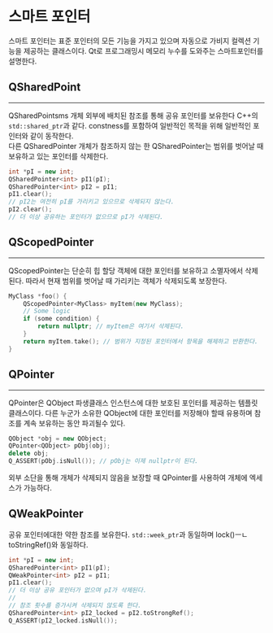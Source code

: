 # 스마트 포인터
스마트 포인터는 표준 포인터의 모든 기능을 가지고 있으며 자동으로 가비지 컬렉션 기능을 제공하는 클래스이다. Qt로 프로그래밍시 메모리 누수를 도와주는 스마트포인터를 설명한다.
## QSharedPoint
---
QSharedPointsms 개체 외부에 배치된 참조를 통해 공유 포인터를 보유한다 C++의 `std::shared_ptr`과 같다. constness를 포함하여 일반적인 목적을 위해 일반적인 포인터와 같이 동작한다.  
다른 QSharedPointer 개체가 참조하지 않는 한 QSharedPointer는 범위를 벗어날 때 보유하고 있는 포인터를 삭제한다.

```c++
int *pI = new int;
QSharedPointer<int> pI1(pI);
QSharedPointer<int> pI2 = pI1;
pI1.clear();
// pI2는 여전히 pI를 가리키고 있으므로 삭제되지 않는다.
pI2.clear();
// 더 이상 공유하는 포인터가 없으므로 pI가 삭제된다.
```
## QScopedPointer
---
QScopedPointer는 단순히 힙 할당 객체에 대한 포인터를 보유하고 소멸자에서 삭제된다. 따라서 현재 범위를 벗어날 때 가리키는 객체가 삭제되도록 보장한다.
```C++
MyClass *foo() {
    QScopedPointer<MyClass> myItem(new MyClass);
    // Some logic
    if (some condition) {
        return nullptr; // myItem은 여기서 삭제된다.
    }
    return myItem.take(); // 범위가 지정된 포인터에서 항목을 해제하고 반환한다.
}
```
## QPointer
---
QPointer은 QObject 파생클래스 인스턴스에 대한 보호된 포인터를 제공하는 템플릿 클래스이다. 다른 누군가 소유한 QObject에 대한 포인터를 저장해야 할때 유용하며 참조를 계속 보유하는 동안 파괴될수 있다.
```C++
QObject *obj = new QObject;
QPointer<QObject> pObj(obj);
delete obj;
Q_ASSERT(pObj.isNull()); // pObj는 이제 nullptr이 된다.
```
외부 소단을 통해 개체가 삭제되지 않음을 보장할 때 QPointer를 사용하여 개체에 엑세스가 가능하다.
## QWeakPointer
공유 포인터에대한 약한 참조를 보유한다. `std::week_ptr`과 동일하며 lock()ㅡㄴ toStringRef()와 동일하다.
```c++
int *pI = new int;
QSharedPointer<int> pI1(pI);
QWeakPointer<int> pI2 = pI1;
pI1.clear();
// 더 이상 공유 포인터가 없으며 pI가 삭제된다.
//
// 참조 횟수를 증가시켜 삭제되지 않도록 한다.
QSharedPointer<int> pI2_locked = pI2.toStrongRef();
Q_ASSERT(pI2_locked.isNull());
```
